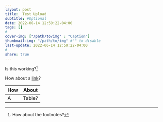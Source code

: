 ```yaml
---
layout: post
title:  Test Upload
subtitle: #Optional
date: 2022-06-14 12:50:22-04:00
tags: []
#
cover-img: ["/path/to/img" : "Caption"]
thumbnail-img: "/path/to/img" #"" to disable
last-update: 2022-06-14 12:50:22-04:00
#
share: true
---
```

Is this working?[^1]

How about a [link](https://todistantlands.github.io/2022/06/07/theorizing-the-osr.html)?

|How|About|
|---|---|
|A|Table?|

[^1]: How about the footnotes?